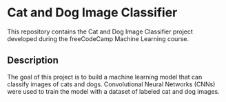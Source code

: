 # Cat and Dog Image Classifier

This repository contains the Cat and Dog Image Classifier project developed during the freeCodeCamp Machine Learning course.

## Description

The goal of this project is to build a machine learning model that can classify images of cats and dogs. Convolutional Neural Networks (CNNs) were used to train the model with a dataset of labeled cat and dog images.
